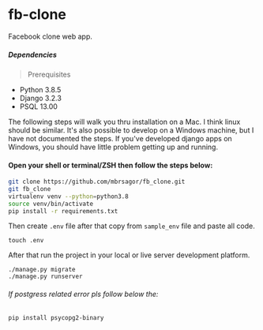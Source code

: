 # fb-clone
Facebook clone web app.

##### Dependencies
> Prerequisites

- Python 3.8.5
- Django 3.2.3
- PSQL 13.00

The following steps will walk you thru installation on a Mac. I think linux should be similar. It's also possible to develop on a Windows machine, but I have not documented the steps. If you've developed django apps on Windows, you should have little problem getting up and running.

#### Open your shell or terminal/ZSH then follow the steps below:

```bash
git clone https://github.com/mbrsagor/fb_clone.git
git fb_clone
virtualenv venv --python=python3.8
source venv/bin/activate
pip install -r requirements.txt
```

Then create `.env` file after that copy from `sample_env` file and paste all code.

```base
touch .env
```

After that run the project in your local or live server development platform.
```
./manage.py migrate
./manage.py runserver
```

###### If postgress related error pls follow below the:
```bash
pip install psycopg2-binary
```
